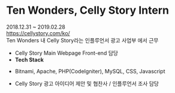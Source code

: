 # Ten Wonders, Celly Story Intern  
2018.12.31 ~ 2019.02.28  
https://cellystory.com/ko/  
Ten Wonders 내 Celly Story라는 인플루언서 광고 사업부 에서 근무
- Celly Story Main Webpage Front-end 담당  
- __Tech Stack__   
 * Bitnami, Apache, PHP(CodeIgniter), MySQL, CSS, Javascript  
- Celly Story 광고 아이디어 제안 및 협찬사 / 인플루언서 조사 담당  

